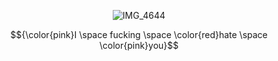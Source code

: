 <div align="center">

![IMG_4644](https://github.com/user-attachments/assets/3ac36530-18f0-43af-bee9-8b975f7d1d18)

</div> 
<div align="center">

$${\color{pink}I \space fucking \space \color{red}hate \space \color{pink}you}$$

</div>
<!--
**RAB-IES/RAB-IES** is a ✨ _special_ ✨ repository because its `README.md` (this file) appears on your GitHub profile.

Here are some ideas to get you started:

- 🔭 I’m currently working on ...
- 🌱 I’m currently learning ...
- 👯 I’m looking to collaborate on ...
- 🤔 I’m looking for help with ...
- 💬 Ask me about ...
- 📫 How to reach me: ...
- 😄 Pronouns: ...
- ⚡ Fun fact: ...
-->
